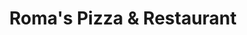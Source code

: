 ---
title: Roma's Pizza & Restaurant
lng: -76.6442043
lat: 39.9007179
color: '#31225D'
type: pizza
address: 2 E Main St, Dallastown, PA 17313
rating: 4.5
tags:
  - pizza
  - pasta
  - italian
---